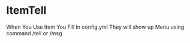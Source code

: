 # ItemTell
When You Use Item You Fill In config.yml They will show up Menu using command /tell or /msg
